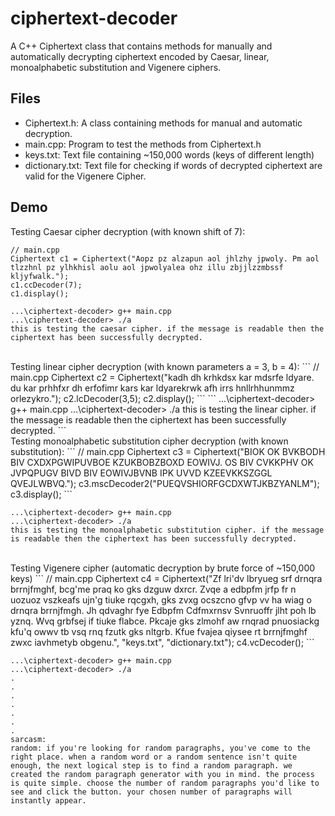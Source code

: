 # ciphertext-decoder
A C++ Ciphertext class that contains methods for manually and automatically decrypting ciphertext encoded by Caesar, linear, monoalphabetic substitution and Vigenere ciphers.

## Files
- Ciphertext.h: A class containing methods for manual and automatic decryption.  <br>
- main.cpp: Program to test the methods from Ciphertext.h <br>
- keys.txt: Text file containing ~150,000 words (keys of different length) <br>
- dictionary.txt: Text file for checking if words of decrypted ciphertext are valid for the Vigenere Cipher. <br>

## Demo
Testing Caesar cipher decryption (with known shift of 7):
```
// main.cpp
Ciphertext c1 = Ciphertext("Aopz pz alzapun aol jhlzhy jpwoly. Pm aol tlzzhnl pz ylhkhisl aolu aol jpwolyalea ohz illu zbjjlzzmbssf kljyfwalk.");
c1.ccDecoder(7);
c1.display();
```
```
...\ciphertext-decoder> g++ main.cpp
...\ciphertext-decoder> ./a
this is testing the caesar cipher. if the message is readable then the ciphertext has been successfully decrypted.
```
<br>
Testing linear cipher decryption (with known parameters a = 3, b = 4): 
```
// main.cpp
Ciphertext c2 = Ciphertext("kadh dh krhkdsx kar mdsrfe ldyare. du kar prhhfxr dh erfofimr kars kar ldyarekrwk afh irrs hnllrhhunmmz orlezykro.");
c2.lcDecoder(3,5);
c2.display();
```
```
...\ciphertext-decoder> g++ main.cpp
...\ciphertext-decoder> ./a
this is testing the linear cipher. if the message is readable then the ciphertext has been successfully decrypted.
```
<br/>
Testing monoalphabetic substitution cipher decryption (with known substitution):
```
// main.cpp
Ciphertext c3 = Ciphertext("BIOK OK BVKBODH BIV CXDXPGWIPUVBOE KZUKBOBZBOXD EOWIVJ. OS BIV CVKKPHV OK JVPQPUGV BIVD BIV EOWIVJBVNB IPK UVVD KZEEVKKSZGGL QVEJLWBVQ.");
c3.mscDecoder2("PUEQVSHIORFGCDXWTJKBZYANLM");
c3.display();
```

```
...\ciphertext-decoder> g++ main.cpp
...\ciphertext-decoder> ./a
this is testing the monoalphabetic substitution cipher. if the message is readable then the ciphertext has been successfully decrypted.
```
<br>
Testing Vigenere cipher (automatic decryption by brute force of ~150,000 keys)
```
// main.cpp
Ciphertext c4 = Ciphertext("Zf lri'dv lbryueg srf drnqra brrnjfmghf, bcg'me praq ko gks dzguw dxrcr. Zvqe a edbpfm jrfp fr n uozuoz vszkeafs ujn'g tiuke rqcgxh, gks zvxg ocszcno gfvp vv ha wiag o drnqra brrnjfmgh. Jh qdvaghr fye Edbpfm Cdfmxrnsv Svnruoffr jlht poh lb yznq. Wvq grbfsej if tiuke flabce. Pkcaje gks zlmohf aw rnqrad pnuosiackg kfu'q owwv tb vsq rnq fzutk gks nltgrb. Kfue fvajea qiysee rt brrnjfmghf zwxc iavhmetyb obgenu.", "keys.txt", "dictionary.txt");
c4.vcDecoder();
```

```
...\ciphertext-decoder> g++ main.cpp
...\ciphertext-decoder> ./a
.
.
.
.
.
.
.
sarcasm:
random: if you're looking for random paragraphs, you've come to the right place. when a random word or a random sentence isn't quite enough, the next logical step is to find a random paragraph. we created the random paragraph generator with you in mind. the process is quite simple. choose the number of random paragraphs you'd like to see and click the button. your chosen number of paragraphs will instantly appear.
```
